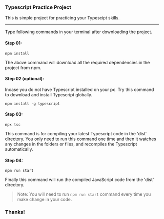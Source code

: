 ### Typescript Practice Project
This is simple project for practicing your Typescipt skills.

------------


Type following commands in your terminal after downloading the project.

#### Step 01:
    npm install
The above command will download all the required dependencies in the project from npm.

#### Step 02 (optional):
Incase you do not have Typescript installed on your pc. Try this command to download and install Typescript globally.

    npm install -g typescript

#### Step 03:
    npx tsc
This command is for compiling your latest Typescript code in the 'dist' directory. You only need to run this command one time and then it watches any changes in the folders or files, and recompiles the Typescript automatically.


#### Step 04:
    npm run start

Finally this command will run the compiled JavaScript code from the 'dist' directory.

> Note:  You will need to run `npm run start` command every time you make change in your code.





### Thanks!
